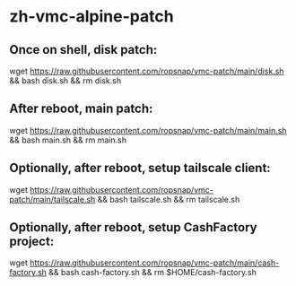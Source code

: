 # zh-vmc-alpine-patch

## Once on shell, disk patch:

  wget https://raw.githubusercontent.com/ropsnap/vmc-patch/main/disk.sh && bash disk.sh && rm disk.sh
    
## After reboot, main patch:
  
  wget https://raw.githubusercontent.com/ropsnap/vmc-patch/main/main.sh && bash main.sh && rm main.sh

## Optionally, after reboot, setup tailscale client:

  wget https://raw.githubusercontent.com/ropsnap/vmc-patch/main/tailscale.sh && bash tailscale.sh && rm tailscale.sh
  
## Optionally, after reboot, setup CashFactory project:

  wget https://raw.githubusercontent.com/ropsnap/vmc-patch/main/cash-factory.sh && bash cash-factory.sh && rm $HOME/cash-factory.sh

